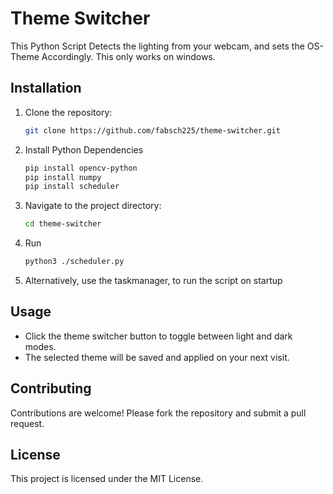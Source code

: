 # Theme Switcher

This Python Script Detects the lighting from your webcam, and sets the OS-Theme Accordingly. This only works on windows.


## Installation

1. Clone the repository:
    ```sh
    git clone https://github.com/fabsch225/theme-switcher.git
    ```
2. Install Python Dependencies
    ```sh
    pip install opencv-python
    pip install numpy
    pip install scheduler
    ```
3. Navigate to the project directory:
    ```sh
    cd theme-switcher
    ```
4. Run 
    ```sh
    python3 ./scheduler.py
    ```
5. Alternatively, use the taskmanager, to run the script on startup

## Usage

- Click the theme switcher button to toggle between light and dark modes.
- The selected theme will be saved and applied on your next visit.

## Contributing

Contributions are welcome! Please fork the repository and submit a pull request.

## License

This project is licensed under the MIT License.
